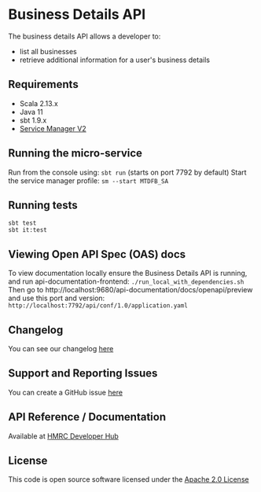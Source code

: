 Business Details API
========================
The business details API allows a developer to:

- list all businesses
- retrieve additional information for a user's business details

## Requirements

- Scala 2.13.x
- Java 11
- sbt 1.9.x
- [Service Manager V2](https://github.com/hmrc/sm2)

## Running the micro-service

Run from the console using: `sbt run` (starts on port 7792 by default)
Start the service manager profile: `sm --start MTDFB_SA`

## Running tests

```
sbt test
sbt it:test
```

## Viewing Open API Spec (OAS) docs

To view documentation locally ensure the Business Details API is running, and run api-documentation-frontend:
`./run_local_with_dependencies.sh`
Then go to http://localhost:9680/api-documentation/docs/openapi/preview and use this port and version:
`http://localhost:7792/api/conf/1.0/application.yaml`

## Changelog

You can see our changelog [here](https://github.com/hmrc/income-tax-mtd-changelog)

## Support and Reporting Issues

You can create a GitHub issue [here](https://github.com/hmrc/income-tax-mtd-changelog/issues)

## API Reference / Documentation

Available
at [HMRC Developer Hub](https://developer.service.hmrc.gov.uk/api-documentation/docs/api/service/business-details-api)

## License

This code is open source software licensed under
the [Apache 2.0 License]("http://www.apache.org/licenses/LICENSE-2.0.html")